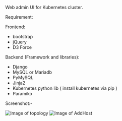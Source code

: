 Web admin UI for Kubernetes cluster. 

Requirement:

Frontend:
  - bootstrap
  - jQuery
  - D3 Force

Backend (Framework and libraries):
  - Django
  - MySQL or Mariadb
  - PyMySQL
  - Jinja2
  - Kubernetes python lib ( install kubernetes via pip )
  - Paramiko

Screenshot:-

![Image of topology](https://github.com/brianwong1861/redstone/blob/master/README.png)
![Image of AddHost](https://github.com/brianwong1861/redstone/blob/master/2.PNG)
  
  

